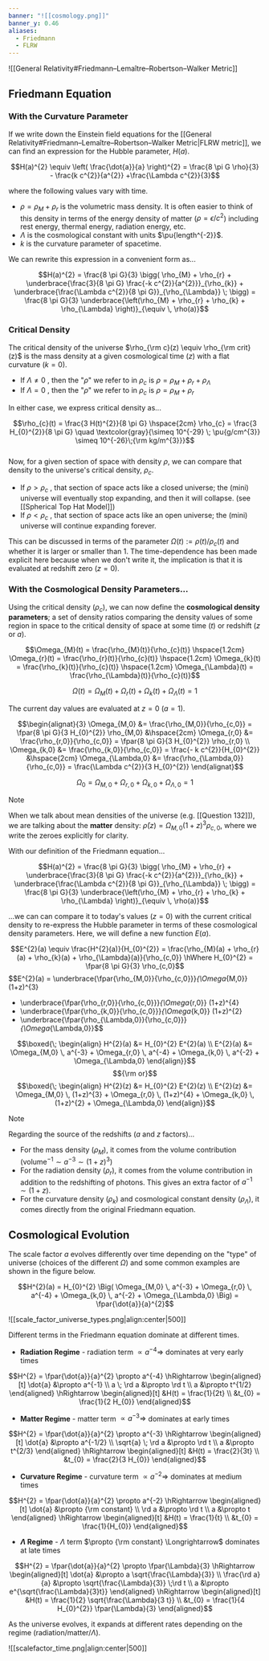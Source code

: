 ```yaml
---
banner: "![[cosmology.png]]"
banner_y: 0.46
aliases:
  - Friedmann
  - FLRW
---
```


![[General Relativity#Friedmann–Lemaître–Robertson–Walker Metric]]

## Friedmann Equation

### With the Curvature Parameter

If we write down the Einstein field equations for the [[General Relativity#Friedmann–Lemaître–Robertson–Walker Metric|FLRW metric]], we can find an expression for the Hubble parameter, $H(a)$.

$$H(a)^{2} \equiv \left( \frac{\dot{a}}{a} \right)^{2} = \frac{8 \pi G \rho}{3} - \frac{k c^{2}}{a^{2}} +\frac{\Lambda c^{2}}{3}$$


where the following values vary with time.
- $\rho = \rho_{M} + \rho_{r}$ is the volumetric mass density. It is often easier to think of this density in terms of the energy density of matter ($\rho = \epsilon/c^{2}$) including rest energy, thermal energy, radiation energy, etc. 
- $\Lambda$ is the cosmological constant with units $\pu{length^{-2}}$.
- $k$ is the curvature parameter of spacetime.

We can rewrite this expression in a convenient form as...

$$H(a)^{2} = \frac{8 \pi G}{3} \bigg( \rho_{M} + \rho_{r} + \underbrace{\frac{3}{8 \pi G} \frac{-k c^{2}}{a^{2}}}_{\rho_{k}} + \underbrace{\frac{\Lambda c^{2}}{8 \pi G}}_{\rho_{\Lambda}} \; \bigg) = \frac{8 \pi G}{3} \underbrace{\left(\rho_{M} + \rho_{r} + \rho_{k} + \rho_{\Lambda} \right)}_{\equiv \, \rho(a)}$$

### Critical Density

The critical density of the universe $\rho_{\rm c}(z) \equiv \rho_{\rm crit}(z)$ is the mass density at a given cosmological time ($z$) with a flat curvature ($k=0$).
- If $\Lambda \neq 0$ , then the "$\rho$" we refer to in $\rho_c$ is $\rho = \rho_{M} +\rho_{r} + \rho_{\Lambda}$
- If $\Lambda = 0$ , then the "$\rho$" we refer to in $\rho_c$ is $\rho = \rho_{M} +\rho_{r}$

In either case, we express critical density as...

$$\rho_{c}(t) = \frac{3 H(t)^{2}}{8 \pi G} \hspace{2cm} \rho_{c} = \frac{3 H_{0}^{2}}{8 \pi G} \quad \textcolor{gray}{\simeq 10^{-29} \; \pu{g/cm^{3}} \simeq 10^{-26}\;{\rm kg/m^{3}}}$$   
Now, for a given section of space with density $\rho$, we can compare that density to the universe's critical density, $\rho_{c}$. 
- If $\rho > \rho_c$ , that section of space acts like a closed universe; the (mini) universe will eventually stop expanding, and then it will collapse. (see [[Spherical Top Hat Model]])
- If $\rho < \rho_c$ , that section of space acts like an open universe; the (mini) universe will continue expanding forever.

This can be discussed in terms of the parameter $\Omega(t):= \rho(t)/\rho_c(t)$ and whether it is larger or smaller than 1. The time-dependence has been made explicit here because when we don't write it, the implication is that it is evaluated at redshift zero ($z=0$). 

### With the Cosmological Density Parameters...

Using the critical density ($\rho_{c}$), we can now define the **cosmological density parameters**; a set of density ratios comparing the density values of some region in space to the critical density of space at some time ($t$) or redshift ($z$ or $a$).

$$\Omega_{M}(t) = \frac{\rho_{M}(t)}{\rho_{c}(t)} \hspace{1.2cm} 
\Omega_{r}(t) = \frac{\rho_{r}(t)}{\rho_{c}(t)} \hspace{1.2cm} 
\Omega_{k}(t) = \frac{\rho_{k}(t)}{\rho_{c}(t)} \hspace{1.2cm} 
\Omega_{\Lambda}(t) = \frac{\rho_{\Lambda}(t)}{\rho_{c}(t)}$$

$$\Omega(t) = \Omega_{M}(t) + \Omega_{r}(t) + \Omega_{k}(t) + \Omega_{\Lambda}(t) = 1$$

The current day values are evaluated at $z=0$ ($a=1$).

$$\begin{alignat}{3}
	\Omega_{M,0} &= \frac{\rho_{M,0}}{\rho_{c,0}} = \fpar{8 \pi G}{3 H_{0}^{2}} \rho_{M,0} &\hspace{2cm} \Omega_{r,0} &= \frac{\rho_{r,0}}{\rho_{c,0}} = \fpar{8 \pi G}{3 H_{0}^{2}} \rho_{r,0} \\
	\Omega_{k,0} &= \frac{\rho_{k,0}}{\rho_{c,0}} = \frac{- k c^{2}}{H_{0}^{2}} &\hspace{2cm} \Omega_{\Lambda,0} &= \frac{\rho_{\Lambda,0}}{\rho_{c,0}} = \frac{\Lambda c^{2}}{3 H_{0}^{2}}
\end{alignat}$$

$$\Omega_{0} = \Omega_{M,0} + \Omega_{r,0} + \Omega_{k,0} + \Omega_{\Lambda,0} = 1$$

> [!note] 
> When we talk about mean densities of the universe (e.g. [[Question 132]]), we are talking about the **matter** density: $\bar{\rho}(z) = \Omega_{M,0}(1+z)^{3} \rho_{c,0}$, where we write the zeroes explicitly for clarity.

With our definition of the Friedmann equation...

$$H(a)^{2} = \frac{8 \pi G}{3} \bigg( \rho_{M} + \rho_{r} + \underbrace{\frac{3}{8 \pi G} \frac{-k c^{2}}{a^{2}}}_{\rho_{k}} + \underbrace{\frac{\Lambda c^{2}}{8 \pi G}}_{\rho_{\Lambda}} \; \bigg) = \frac{8 \pi G}{3} \underbrace{\left(\rho_{M} + \rho_{r} + \rho_{k} + \rho_{\Lambda} \right)}_{\equiv \, \rho(a)}$$

...we can can compare it to today's values ($z=0$) with the current critical density to re-express the Hubble parameter in terms of these cosmological density parameters. Here, we will define a new function $E(a)$. 

$$E^{2}(a) \equiv \frac{H^{2}(a)}{H_{0}^{2}} = \frac{\rho_{M}(a) + \rho_{r}(a) + \rho_{k}(a) + \rho_{\Lambda}(a)}{\rho_{c,0}} \hWhere H_{0}^{2} = \fpar{8 \pi G}{3} \rho_{c,0}$$
$$E^{2}(a) = \underbrace{\fpar{\rho_{M,0}}{\rho_{c,0}}}_{\Omega_{M,0}} (1+z)^{3} 
+ \underbrace{\fpar{\rho_{r,0}}{\rho_{c,0}}}_{\Omega_{r,0}} (1+z)^{4} 
+ \underbrace{\fpar{\rho_{k,0}}{\rho_{c,0}}}_{\Omega_{k,0}} (1+z)^{2} 
+ \underbrace{\fpar{\rho_{\Lambda,0}}{\rho_{c,0}}}_{\Omega_{\Lambda,0}}$$

$$\boxed{\; \begin{align}
	H^{2}(a) &= H_{0}^{2} E^{2}(a) \\
	E^{2}(a) &= \Omega_{M,0} \, a^{-3} + \Omega_{r,0} \, a^{-4} + \Omega_{k,0} \, a^{-2} + \Omega_{\Lambda,0}
\end{align}}$$
$${\rm or}$$
$$\boxed{\; \begin{align}
	H^{2}(z) &= H_{0}^{2} E^{2}(z) \\
	E^{2}(z) &= \Omega_{M,0} \, (1+z)^{3} + \Omega_{r,0} \, (1+z)^{4} + \Omega_{k,0} \, (1+z)^{2} + \Omega_{\Lambda,0}
\end{align}}$$

> [!note] 
> 
> Regarding the source of the redshifts ($a$ and $z$ factors)...
> 
> - For the mass density ($\rho_{M}$), it comes from the volume contribution ($\text{volume}^{-1} \sim a^{-3} \sim (1+z)^{3}$)
> - For the radiation density ($\rho_{r}$),  it comes from the volume contribution in addition to the redshifting of photons. This gives an extra factor of $a^{-1} \sim (1+z)$. 
> - For the curvature density ($\rho_{k}$) and cosmological constant density ($\rho_{\Lambda}$), it comes directly from the original Friedmann equation.

## Cosmological Evolution

The scale factor $a$ evolves differently over time depending on the "type" of universe (choices of the different $\Omega$) and some common examples are shown in the figure below.

$$H^{2}(a) = H_{0}^{2} \Big( \Omega_{M,0} \, a^{-3} + \Omega_{r,0} \, a^{-4} + \Omega_{k,0} \, a^{-2} + \Omega_{\Lambda,0} \Big) = \fpar{\dot{a}}{a}^{2}$$

![[scale_factor_universe_types.png|align:center|500]]


Different terms in the Friedmann equation dominate at different times.

- **Radiation Regime** - radiation term $\propto a^{-4} \Longrightarrow$ dominates at very early times

$$H^{2} = \fpar{\dot{a}}{a}^{2} \propto a^{-4} \hRightarrow \begin{aligned}[t]
	\dot{a} &\propto a^{-1} \\
	a \; \rd a &\propto \rd t \\
	a &\propto t^{1/2}
\end{aligned}
\hRightarrow 
\begin{aligned}[t]
	&H(t) = \frac{1}{2t} \\
	&t_{0} = \frac{1}{2 H_{0}}
\end{aligned}$$

- **Matter Regime** - matter term $\propto a^{-3} \Longrightarrow$ dominates at early times

$$H^{2} = \fpar{\dot{a}}{a}^{2} \propto a^{-3} \hRightarrow \begin{aligned}[t]
	\dot{a} &\propto a^{-1/2} \\
	\sqrt{a} \; \rd a &\propto \rd t \\
	a &\propto t^{2/3}
\end{aligned}
\hRightarrow 
\begin{aligned}[t]
	&H(t) = \frac{2}{3t} \\
	&t_{0} = \frac{2}{3 H_{0}}
\end{aligned}$$

- **Curvature Regime** - curvature term $\propto a^{-2} \Longrightarrow$ dominates at medium times

$$H^{2} = \fpar{\dot{a}}{a}^{2} \propto a^{-2} \hRightarrow \begin{aligned}[t]
	\dot{a} &\propto {\rm constant} \\
	\rd a &\propto \rd t \\
	a &\propto t
\end{aligned}
\hRightarrow 
\begin{aligned}[t]
	&H(t) = \frac{1}{t} \\
	&t_{0} = \frac{1}{H_{0}}
\end{aligned}$$

- **$\Lambda$ Regime** - $\Lambda$ term $\propto {\rm constant} \Longrightarrow$ dominates at late times

$$H^{2} = \fpar{\dot{a}}{a}^{2} \propto \fpar{\Lambda}{3} \hRightarrow \begin{aligned}[t]
	\dot{a} &\propto a \sqrt{\frac{\Lambda}{3}} \\
	\frac{\rd a}{a} &\propto \sqrt{\frac{\Lambda}{3}} \;\rd t \\
	a &\propto e^{\sqrt{\frac{\Lambda}{3}t}}
\end{aligned}
\hRightarrow 
\begin{aligned}[t]
	&H(t) = \frac{1}{2} \sqrt{\frac{\Lambda}{3 t}} \\
	&t_{0} = \frac{1}{4 H_{0}^{2}} \fpar{\Lambda}{3}
\end{aligned}$$

As the universe evolves, it expands at different rates depending on the regime (radiation/matter/$\Lambda$).

![[scalefactor_time.png|align:center|500]]
